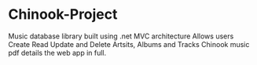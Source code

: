# Chinook-Project
Music database library built using .net MVC architecture
Allows users Create Read Update and Delete Artsits, Albums and Tracks
Chinook music pdf details the web app in full.
